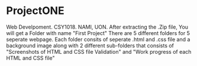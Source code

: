 # ProjectONE
Web Develpoment. CSY1018. NAMI, UON.
After extracting the .Zip file, You will get a Folder with name "First Project"
There are 5 different folders for 5 seperate webpage.
Each folder consits of seperate .html and .css file and a background image along with 2 different sub-folders that consists of "Screenshots of HTML and CSS file Validation" and "Work progress of each HTML and CSS file"
 
